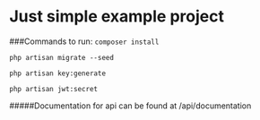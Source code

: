 # Just simple example project

###Commands to run:
`composer install`

`php artisan migrate --seed`

`php artisan key:generate`

`php artisan jwt:secret`

#####Documentation for api can be found at /api/documentation

